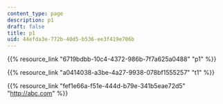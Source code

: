 ```yaml
---
content_type: page
description: p1
draft: false
title: p1
uid: 44efda3e-772b-40d5-b536-ee3f419e706b
---
```

{{% resource_link "6719bdbb-10c4-4372-986b-7f7a625a0488" "p1" %}}

{{% resource_link "a0414038-a3be-4a27-9938-078bf1555257" "t1" %}}

{{% resource_link "fef1e66a-f51e-444d-b79e-341b5eae72d5" "http://abc.com" %}}